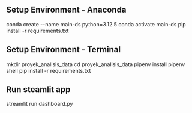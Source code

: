 ## Setup Environment - Anaconda

conda create --name main-ds python=3.12.5
conda activate main-ds
pip install -r requirements.txt


## Setup Environment - Terminal

mkdir proyek_analisis_data
cd proyek_analisis_data
pipenv install
pipenv shell
pip install -r requirements.txt


## Run steamlit app
streamlit run dashboard.py

